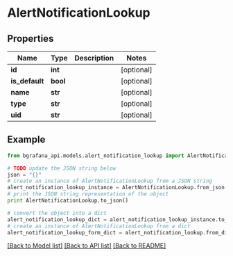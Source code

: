 # AlertNotificationLookup


## Properties
Name | Type | Description | Notes
------------ | ------------- | ------------- | -------------
**id** | **int** |  | [optional] 
**is_default** | **bool** |  | [optional] 
**name** | **str** |  | [optional] 
**type** | **str** |  | [optional] 
**uid** | **str** |  | [optional] 

## Example

```python
from bgrafana_api.models.alert_notification_lookup import AlertNotificationLookup

# TODO update the JSON string below
json = "{}"
# create an instance of AlertNotificationLookup from a JSON string
alert_notification_lookup_instance = AlertNotificationLookup.from_json(json)
# print the JSON string representation of the object
print AlertNotificationLookup.to_json()

# convert the object into a dict
alert_notification_lookup_dict = alert_notification_lookup_instance.to_dict()
# create an instance of AlertNotificationLookup from a dict
alert_notification_lookup_form_dict = alert_notification_lookup.from_dict(alert_notification_lookup_dict)
```
[[Back to Model list]](../README.md#documentation-for-models) [[Back to API list]](../README.md#documentation-for-api-endpoints) [[Back to README]](../README.md)


